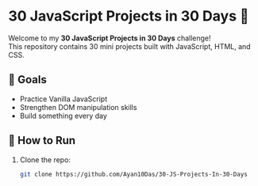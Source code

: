 # 30 JavaScript Projects in 30 Days 🚀

Welcome to my **30 JavaScript Projects in 30 Days** challenge!  
This repository contains 30 mini projects built with JavaScript, HTML, and CSS.

## 🚀 Goals
- Practice Vanilla JavaScript
- Strengthen DOM manipulation skills
- Build something every day

## 🔧 How to Run
1. Clone the repo:
   ```bash
   git clone https://github.com/Ayan10Das/30-JS-Projects-In-30-Days
